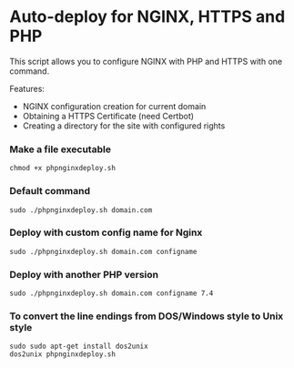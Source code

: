# Auto-deploy for NGINX, HTTPS and PHP
This script allows you to configure NGINX with PHP and HTTPS with one command.

Features:
- NGINX configuration creation for current domain
- Obtaining a HTTPS Certificate (need Certbot)
- Сreating a directory for the site with configured rights

### Make a file executable
```
chmod +x phpnginxdeploy.sh
```
### Default command
```
sudo ./phpnginxdeploy.sh domain.com 
```

### Deploy with custom config name for Nginx 
```
sudo ./phpnginxdeploy.sh domain.com configname
```

### Deploy with another PHP version
```
sudo ./phpnginxdeploy.sh domain.com configname 7.4
```
### To convert the line endings from DOS/Windows style to Unix style
```
sudo sudo apt-get install dos2unix
dos2unix phpnginxdeploy.sh
```
